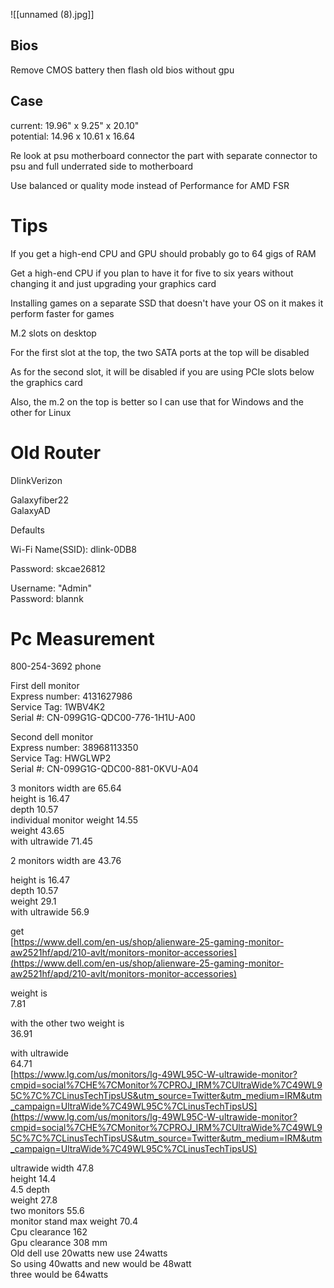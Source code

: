 ![[unnamed (8).jpg]]

## Bios
Remove CMOS battery then flash old bios without gpu

## Case
current: 19.96" x 9.25" x 20.10"  
potential: 14.96 x 10.61 x 16.64


Re look at psu motherboard connector the part with separate connector to psu and full underrated side to motherboard


Use balanced or quality mode instead of Performance for AMD FSR 

# Tips

If you get a high-end CPU and GPU should probably go to 64 gigs of RAM  
  
Get a high-end CPU if you plan to have it for five to six years without changing it and just upgrading your graphics card  
  
Installing games on a separate SSD that doesn't have your OS on it makes it perform faster for games  
  
M.2 slots on desktop  
  
For the first slot at the top, the two SATA ports at the top will be disabled  
  
As for the second slot, it will be disabled if you are using PCIe slots below the graphics card  
  
Also, the m.2 on the top is better so I can use that for Windows and the other for Linux


# Old Router

DlinkVerizon  
  
Galaxyfiber22  
GalaxyAD  
  
Defaults  
  
Wi-Fi Name(SSID): dlink-0DB8  
  
Password: skcae26812  
  
  
Username: "Admin"  
Password: blannk


# Pc Measurement

800-254-3692 phone  

First dell monitor  
Express number: 4131627986  
Service Tag: 1WBV4K2  
Serial #: CN-099G1G-QDC00-776-1H1U-A00  

Second dell monitor  
Express number: 38968113350  
Service Tag: HWGLWP2  
Serial #: CN-099G1G-QDC00-881-0KVU-A04  

3 monitors width are 65.64‬  
height is 16.47  
depth 10.57  
individual monitor weight 14.55  
weight 43.65‬  
with ultrawide 71.45  

2 monitors width are 43.76‬  

height is 16.47  
depth 10.57  
weight 29.1‬  
with ultrawide 56.9‬  

get  
[https://www.dell.com/en-us/shop/alienware-25-gaming-monitor-aw2521hf/apd/210-avlt/monitors-monitor-accessories](https://www.dell.com/en-us/shop/alienware-25-gaming-monitor-aw2521hf/apd/210-avlt/monitors-monitor-accessories)  

weight is  
7.81  

with the other two weight is  
36.91‬  

with ultrawide  
64.71  
[https://www.lg.com/us/monitors/lg-49WL95C-W-ultrawide-monitor?cmpid=social%7CHE%7CMonitor%7CPROJ_IRM%7CUltraWide%7C49WL95C%7C%7CLinusTechTipsUS&utm_source=Twitter&utm_medium=IRM&utm_campaign=UltraWide%7C49WL95C%7CLinusTechTipsUS](https://www.lg.com/us/monitors/lg-49WL95C-W-ultrawide-monitor?cmpid=social%7CHE%7CMonitor%7CPROJ_IRM%7CUltraWide%7C49WL95C%7C%7CLinusTechTipsUS&utm_source=Twitter&utm_medium=IRM&utm_campaign=UltraWide%7C49WL95C%7CLinusTechTipsUS)  

ultrawide width 47.8  
height 14.4  
4.5 depth  
weight 27.8  
two monitors 55.6‬  
monitor stand max weight 70.4‬  
Cpu clearance 162  
Gpu clearance 308 mm  
Old dell use 20watts new use 24watts  
So using 40watts and new would be 48watt  
three would be 64watts